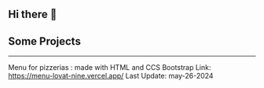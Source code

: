 ## Hi there 👋

<!--
**jonvzcas/jonvzcas** is a ✨ _special_ ✨ repository because its `README.md` (this file) appears on your GitHub profile.

Here are some ideas to get you started:

- 🔭 I’m currently working on ...
- 🌱 I’m currently learning ...
- 👯 I’m looking to collaborate on ...
- 🤔 I’m looking for help with ...
- 💬 Ask me about ...
- 📫 How to reach me: ...
- 😄 Pronouns: ...
- ⚡ Fun fact: ...
-->
## Some Projects
---
Menu for pizzerias : made with HTML and CCS Bootstrap
Link: https://menu-lovat-nine.vercel.app/
Last Update: may-26-2024
